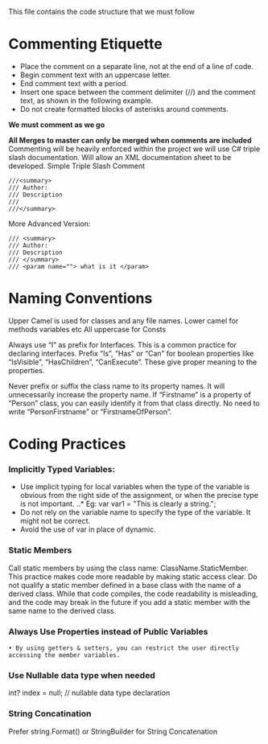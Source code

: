 This file contains the code structure that we must follow

# Commenting Etiquette

* Place the comment on a separate line, not at the end of a line of code.
* Begin comment text with an uppercase letter.
* End comment text with a period.
* Insert one space between the comment delimiter (//) and the comment text, as shown in the following example.
* Do not create formatted blocks of asterisks around comments.

**We must comment as we go**

**All Merges to master can only be merged when comments are included**
Commenting will be heavily enforced within the project we will use C# triple slash documentation. Will allow an XML documentation sheet to be developed.
Simple Triple Slash Comment

```
///<summary>
/// Author:
/// Description
///
///</summary>
```

More Advanced Version:
```
/// <summary>
/// Author:
/// Description
/// </summary>
/// <param name=""> what is it </param>
```


# Naming Conventions
Upper Camel is used for classes and any file names.
Lower camel for methods variables etc
All uppercase for Consts

Always use “I” as prefix for Interfaces. This is a common practice for declaring interfaces.
Prefix “Is”, “Has” or “Can” for boolean properties like “IsVisible”, “HasChildren”, “CanExecute”. These give proper meaning to the properties.

Never prefix or suffix the class name to its property names. It will unnecessarily increase the property name. If “Firstname” is a property of “Person” class, you can easily identify it from that class directly. No need to write “PersonFirstname” or “FirstnameOfPerson”.

# Coding Practices
### Implicitly Typed Variables:
* Use implicit typing for local variables when the type of the variable is obvious from the right side of the assignment, or when the precise type is not important.
..* Eg: var var1 = "This is clearly a string.";
* Do not rely on the variable name to specify the type of the variable. It might not be correct.
* Avoid the use of var in place of dynamic.



### Static Members
Call static members by using the class name: ClassName.StaticMember. This practice makes code more readable by making static access clear. Do not qualify a static member defined in a base class with the name of a derived class. While that code compiles, the code readability is misleading, and the code may break in the future if you add a static member with the same name to the derived class.

### Always Use Properties instead of Public Variables
	• By using getters & setters, you can restrict the user directly accessing the member variables.

### Use Nullable data type when needed
int? index = null; // nullable data type declaration
		
### String Concatination
Prefer string.Format() or StringBuilder for String Concatenation
